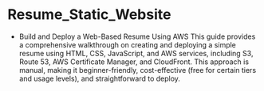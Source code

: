 # Resume_Static_Website
* Build and Deploy a Web-Based Resume Using AWS
  This guide provides a comprehensive walkthrough on creating and deploying a simple resume using HTML, CSS, JavaScript, and AWS services, including S3, Route 53, AWS Certificate Manager, and CloudFront. This approach is manual, making it beginner-friendly, cost-effective (free for certain tiers and usage levels), and straightforward to deploy. 

